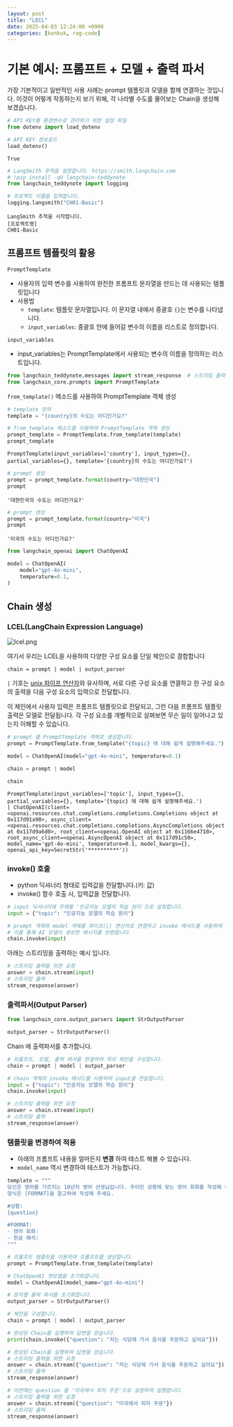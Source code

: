 ```yaml
---
layout: post
title: "LECL"
date: 2025-04-03 12:24:00 +0900
categories: [konkuk, rag-code]
---
```


# 기본 예시: 프롬프트 + 모델 + 출력 파서

가장 기본적이고 일반적인 사용 사례는 prompt 템플릿과 모델을 함께 연결하는 것입니다. 이것이 어떻게 작동하는지 보기 위해, 각 나라별 수도를 물어보는 Chain을 생성해 보겠습니다.



```python
# API KEY를 환경변수로 관리하기 위한 설정 파일
from dotenv import load_dotenv

# API KEY 정보로드
load_dotenv()
```




    True




```python
# LangSmith 추적을 설정합니다. https://smith.langchain.com
# !pip install -qU langchain-teddynote
from langchain_teddynote import logging

# 프로젝트 이름을 입력합니다.
logging.langsmith("CH01-Basic")
```

    LangSmith 추적을 시작합니다.
    [프로젝트명]
    CH01-Basic


## 프롬프트 템플릿의 활용

`PromptTemplate`

- 사용자의 입력 변수를 사용하여 완전한 프롬프트 문자열을 만드는 데 사용되는 템플릿입니다
- 사용법
  - `template`: 템플릿 문자열입니다. 이 문자열 내에서 중괄호 `{}`는 변수를 나타냅니다.
  - `input_variables`: 중괄호 안에 들어갈 변수의 이름을 리스트로 정의합니다.

`input_variables`

- input_variables는 PromptTemplate에서 사용되는 변수의 이름을 정의하는 리스트입니다.


```python
from langchain_teddynote.messages import stream_response  # 스트리밍 출력
from langchain_core.prompts import PromptTemplate
```

`from_template()` 메소드를 사용하여 PromptTemplate 객체 생성



```python
# template 정의
template = "{country}의 수도는 어디인가요?"

# from_template 메소드를 이용하여 PromptTemplate 객체 생성
prompt_template = PromptTemplate.from_template(template)
prompt_template
```




    PromptTemplate(input_variables=['country'], input_types={}, partial_variables={}, template='{country}의 수도는 어디인가요?')




```python
# prompt 생성
prompt = prompt_template.format(country="대한민국")
prompt
```




    '대한민국의 수도는 어디인가요?'




```python
# prompt 생성
prompt = prompt_template.format(country="미국")
prompt
```




    '미국의 수도는 어디인가요?'




```python
from langchain_openai import ChatOpenAI

model = ChatOpenAI(
    model="gpt-4o-mini",
    temperature=0.1,
)
```

## Chain 생성

### LCEL(LangChain Expression Language)

![lcel.png](./images/lcel.png)

여기서 우리는 LCEL을 사용하여 다양한 구성 요소를 단일 체인으로 결합합니다

```
chain = prompt | model | output_parser
```

`|` 기호는 [unix 파이프 연산자](<https://en.wikipedia.org/wiki/Pipeline_(Unix)>)와 유사하며, 서로 다른 구성 요소를 연결하고 한 구성 요소의 출력을 다음 구성 요소의 입력으로 전달합니다.

이 체인에서 사용자 입력은 프롬프트 템플릿으로 전달되고, 그런 다음 프롬프트 템플릿 출력은 모델로 전달됩니다. 각 구성 요소를 개별적으로 살펴보면 무슨 일이 일어나고 있는지 이해할 수 있습니다.



```python
# prompt 를 PromptTemplate 객체로 생성합니다.
prompt = PromptTemplate.from_template("{topic} 에 대해 쉽게 설명해주세요.")

model = ChatOpenAI(model="gpt-4o-mini", temperature=0.1)

chain = prompt | model
```


```python
chain
```




    PromptTemplate(input_variables=['topic'], input_types={}, partial_variables={}, template='{topic} 에 대해 쉽게 설명해주세요.')
    | ChatOpenAI(client=<openai.resources.chat.completions.completions.Completions object at 0x117d91a90>, async_client=<openai.resources.chat.completions.completions.AsyncCompletions object at 0x117d9a6d0>, root_client=<openai.OpenAI object at 0x1166e4710>, root_async_client=<openai.AsyncOpenAI object at 0x117d91c50>, model_name='gpt-4o-mini', temperature=0.1, model_kwargs={}, openai_api_key=SecretStr('**********'))



### invoke() 호출

- python 딕셔너리 형태로 입력값을 전달합니다.(키: 값)
- invoke() 함수 호출 시, 입력값을 전달합니다.


```python
# input 딕셔너리에 주제를 '인공지능 모델의 학습 원리'으로 설정합니다.
input = {"topic": "인공지능 모델의 학습 원리"}
```


```python
# prompt 객체와 model 객체를 파이프(|) 연산자로 연결하고 invoke 메서드를 사용하여 input을 전달합니다.
# 이를 통해 AI 모델이 생성한 메시지를 반환합니다.
chain.invoke(input)
```

아래는 스트리밍을 출력하는 예시 입니다.


```python
# 스트리밍 출력을 위한 요청
answer = chain.stream(input)
# 스트리밍 출력
stream_response(answer)
```

### 출력파서(Output Parser)



```python
from langchain_core.output_parsers import StrOutputParser

output_parser = StrOutputParser()
```

Chain 에 출력파서를 추가합니다.


```python
# 프롬프트, 모델, 출력 파서를 연결하여 처리 체인을 구성합니다.
chain = prompt | model | output_parser
```


```python
# chain 객체의 invoke 메서드를 사용하여 input을 전달합니다.
input = {"topic": "인공지능 모델의 학습 원리"}
chain.invoke(input)
```


```python
# 스트리밍 출력을 위한 요청
answer = chain.stream(input)
# 스트리밍 출력
stream_response(answer)
```

### 템플릿을 변경하여 적용

- 아래의 프롬프트 내용을 얼마든지 **변경** 하여 테스트 해볼 수 있습니다.
- `model_name` 역시 변경하여 테스트가 가능합니다.


```python
template = """
당신은 영어를 가르치는 10년차 영어 선생님입니다. 주어진 상황에 맞는 영어 회화를 작성해 주세요.
양식은 [FORMAT]을 참고하여 작성해 주세요.

#상황:
{question}

#FORMAT:
- 영어 회화:
- 한글 해석:
"""

# 프롬프트 템플릿을 이용하여 프롬프트를 생성합니다.
prompt = PromptTemplate.from_template(template)

# ChatOpenAI 챗모델을 초기화합니다.
model = ChatOpenAI(model_name="gpt-4o-mini")

# 문자열 출력 파서를 초기화합니다.
output_parser = StrOutputParser()
```


```python
# 체인을 구성합니다.
chain = prompt | model | output_parser
```


```python
# 완성된 Chain을 실행하여 답변을 얻습니다.
print(chain.invoke({"question": "저는 식당에 가서 음식을 주문하고 싶어요"}))
```


```python
# 완성된 Chain을 실행하여 답변을 얻습니다.
# 스트리밍 출력을 위한 요청
answer = chain.stream({"question": "저는 식당에 가서 음식을 주문하고 싶어요"})
# 스트리밍 출력
stream_response(answer)
```


```python
# 이번에는 question 을 '미국에서 피자 주문'으로 설정하여 실행합니다.
# 스트리밍 출력을 위한 요청
answer = chain.stream({"question": "미국에서 피자 주문"})
# 스트리밍 출력
stream_response(answer)
```
